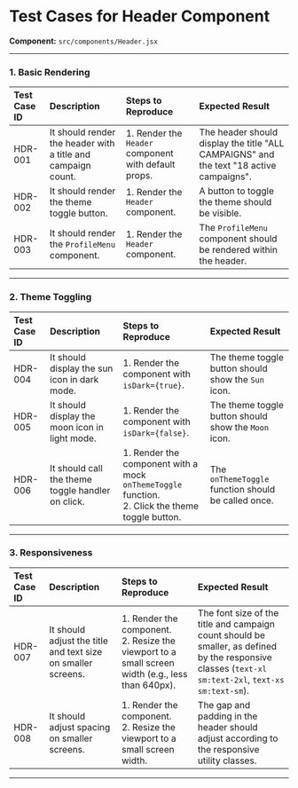 
# Test Cases for Header Component

**Component:** `src/components/Header.jsx`

---

### 1. Basic Rendering

| Test Case ID | Description | Steps to Reproduce | Expected Result |
| :--- | :--- | :--- | :--- |
| HDR-001 | It should render the header with a title and campaign count. | 1. Render the `Header` component with default props. | The header should display the title "ALL CAMPAIGNS" and the text "18 active campaigns". |
| HDR-002 | It should render the theme toggle button. | 1. Render the `Header` component. | A button to toggle the theme should be visible. |
| HDR-003 | It should render the `ProfileMenu` component. | 1. Render the `Header` component. | The `ProfileMenu` component should be rendered within the header. |

---

### 2. Theme Toggling

| Test Case ID | Description | Steps to Reproduce | Expected Result |
| :--- | :--- | :--- | :--- |
| HDR-004 | It should display the sun icon in dark mode. | 1. Render the component with `isDark={true}`. | The theme toggle button should show the `Sun` icon. |
| HDR-005 | It should display the moon icon in light mode. | 1. Render the component with `isDark={false}`. | The theme toggle button should show the `Moon` icon. |
| HDR-006 | It should call the theme toggle handler on click. | 1. Render the component with a mock `onThemeToggle` function. <br> 2. Click the theme toggle button. | The `onThemeToggle` function should be called once. |

---

### 3. Responsiveness

| Test Case ID | Description | Steps to Reproduce | Expected Result |
| :--- | :--- | :--- | :--- |
| HDR-007 | It should adjust the title and text size on smaller screens. | 1. Render the component. <br> 2. Resize the viewport to a small screen width (e.g., less than 640px). | The font size of the title and campaign count should be smaller, as defined by the responsive classes (`text-xl sm:text-2xl`, `text-xs sm:text-sm`). |
| HDR-008 | It should adjust spacing on smaller screens. | 1. Render the component. <br> 2. Resize the viewport to a small screen width. | The gap and padding in the header should adjust according to the responsive utility classes. |

---
